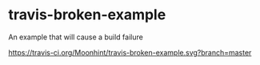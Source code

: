 # travis-broken-example

An example that will cause a build failure

https://travis-ci.org/Moonhint/travis-broken-example.svg?branch=master
